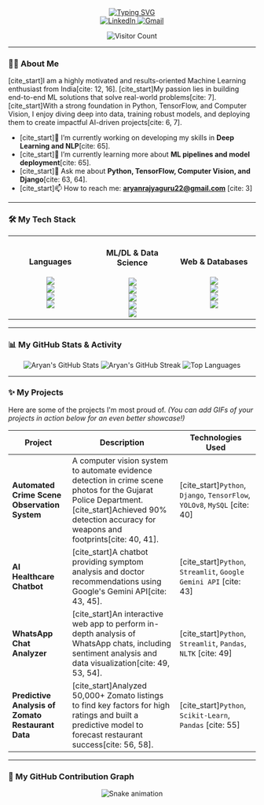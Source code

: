 <div align="center">

  <a href="https://git.io/typing-svg">
    <img src="https://readme-typing-svg.demolab.com?font=Fira+Code&weight=600&size=30&pause=1000&color=00BFFF&center=true&vCenter=true&width=435&lines=Hey+there!+I'm+Aryan+Rajyaguru;A+Passionate+ML+Enthusiast;Computer+Vision+Developer;Always+Learning+and+Growing" alt="Typing SVG" />
  </a>

</div>

<div align="center">
  <a href="https://www.linkedin.com/in/rajyaguru-aryan/" target="_blank">
    <img src="https://img.shields.io/badge/LinkedIn-0077B5?style=for-the-badge&logo=linkedin&logoColor=white" alt="LinkedIn"/>
  </a>
  <a href="mailto:aryanrajyaguru22@gmail.com">
    <img src="https://img.shields.io/badge/Gmail-D14836?style=for-the-badge&logo=gmail&logoColor=white" alt="Gmail"/>
  </a>
  <p align="center">
    <img src="https://profile-counter.glitch.me/aryanrajyaguru22/count.svg" alt="Visitor Count" />
  </p>
</div>

---

### 👨‍💻 About Me

[cite_start]I am a highly motivated and results-oriented Machine Learning enthusiast from India[cite: 12, 16]. [cite_start]My passion lies in building end-to-end ML solutions that solve real-world problems[cite: 7]. [cite_start]With a strong foundation in Python, TensorFlow, and Computer Vision, I enjoy diving deep into data, training robust models, and deploying them to create impactful AI-driven projects[cite: 6, 7].

- [cite_start]🔭 I’m currently working on developing my skills in **Deep Learning and NLP**[cite: 65].
- [cite_start]🌱 I’m currently learning more about **ML pipelines and model deployment**[cite: 65].
- [cite_start]💬 Ask me about **Python, TensorFlow, Computer Vision, and Django**[cite: 63, 64].
- [cite_start]📫 How to reach me: **aryanrajyaguru22@gmail.com** [cite: 3]

---

### 🛠️ My Tech Stack

<table width="100%">
  <tr>
    <td align="center" width="200">
      <h4>Languages</h4>
      <a href="#"><img src="https://img.shields.io/badge/Python-3776AB?style=for-the-badge&logo=python&logoColor=white"></a><br>
      <a href="#"><img src="https://img.shields.io/badge/Java-ED8B00?style=for-the-badge&logo=java&logoColor=white"></a><br>
      <a href="#"><img src="https://img.shields.io/badge/SQL-025E8C?style=for-the-badge&logo=microsoft-sql-server&logoColor=white"></a><br>
      <a href="#"><img src="https://img.shields.io/badge/C%2B%2B-00599C?style=for-the-badge&logo=c%2B%2B&logoColor=white"></a><br>
    </td>
    <td align="center" width="200">
      <h4>ML/DL & Data Science</h4>
      <a href="#"><img src="https://img.shields.io/badge/TensorFlow-FF6F00?style=for-the-badge&logo=tensorflow&logoColor=white"></a><br>
      <a href="#"><img src="https://img.shields.io/badge/PyTorch-EE4C2C?style=for-the-badge&logo=pytorch&logoColor=white"></a><br>
      <a href="#"><img src="https://img.shields.io/badge/scikit--learn-F7931E?style=for-the-badge&logo=scikit-learn&logoColor=white"></a><br>
      <a href="#"><img src="https://img.shields.io/badge/Pandas-150458?style=for-the-badge&logo=pandas&logoColor=white"></a><br>
      <a href="#"><img src="https://img.shields.io/badge/OpenCV-5C3EE8?style=for-the-badge&logo=opencv&logoColor=white"></a><br>
    </td>
    <td align="center" width="200">
      <h4>Web & Databases</h4>
      <a href="#"><img src="https://img.shields.io/badge/Django-092E20?style=for-the-badge&logo=django&logoColor=white"></a><br>
      <a href="#"><img src="https://img.shields.io/badge/MySQL-4479A1?style=for-the-badge&logo=mysql&logoColor=white"></a><br>
      <a href="#"><img src="https://img.shields.io/badge/PostgreSQL-4169E1?style=for-the-badge&logo=postgresql&logoColor=white"></a><br>
      <a href="#"><img src="https://img.shields.io/badge/MongoDB-47A248?style=for-the-badge&logo=mongodb&logoColor=white"></a><br>
    </td>
  </tr>
</table>

---

### 📊 My GitHub Stats & Activity

<p align="center">
  <img src="https://github-readme-stats.vercel.app/api?username=aryanrajyaguru22&show_icons=true&theme=gotham&line_height=27" alt="Aryan's GitHub Stats"/>
  <img src="https://github-readme-streak-stats.herokuapp.com/?user=aryanrajyaguru22&theme=gotham" alt="Aryan's GitHub Streak"/>
  <img src="https://github-readme-stats.vercel.app/api/top-langs/?username=aryanrajyaguru22&layout=compact&theme=gotham" alt="Top Languages"/>
</p>

---

### ✨ My Projects
Here are some of the projects I'm most proud of.
*(You can add GIFs of your projects in action below for an even better showcase!)*

| Project | Description | Technologies Used |
|---|---|---|
| **Automated Crime Scene Observation System** | A computer vision system to automate evidence detection in crime scene photos for the Gujarat Police Department. [cite_start]Achieved 90% detection accuracy for weapons and footprints[cite: 40, 41]. | [cite_start]`Python`, `Django`, `TensorFlow`, `YOLOv8`, `MySQL` [cite: 40] |
| **AI Healthcare Chatbot** | [cite_start]A chatbot providing symptom analysis and doctor recommendations using Google's Gemini API[cite: 43, 45]. | [cite_start]`Python`, `Streamlit`, `Google Gemini API` [cite: 43] |
| **WhatsApp Chat Analyzer**| [cite_start]An interactive web app to perform in-depth analysis of WhatsApp chats, including sentiment analysis and data visualization[cite: 49, 53, 54]. | [cite_start]`Python`, `Streamlit`, `Pandas`, `NLTK` [cite: 49] |
| **Predictive Analysis of Zomato Restaurant Data** | [cite_start]Analyzed 50,000+ Zomato listings to find key factors for high ratings and built a predictive model to forecast restaurant success[cite: 56, 58]. | [cite_start]`Python`, `Scikit-Learn`, `Pandas` [cite: 55] |

---

### 🐍 My GitHub Contribution Graph

<div align="center">
  <img src="https://github.com/aryanrajyaguru22/aryanrajyaguru22/blob/output/github-contribution-grid-snake.svg" alt="Snake animation">
</div>